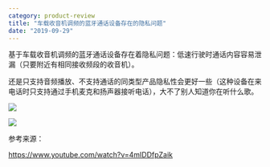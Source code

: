 ```yaml
---
category: product-review
title: "车载收音机调频的蓝牙通话设备存在的隐私问题"
date: "2019-09-29"
---
```


基于车载收音机调频的蓝牙通话设备存在着隐私问题：低速行驶时通话内容容易泄漏（只要附近有相同接收频段的收音机）。

还是只支持音频播放、不支持通话的同类型产品隐私性会更好一些（这种设备在来电话时只支持通过手机麦克和扬声器接听电话），大不了别人知道你在听什么歌。

![](https://goooooouwa.eu.org:8143/static/images/efnznazu4aalxad.jpeg)

![](https://goooooouwa.eu.org:8143/static/images/efnznazu4aiyovt.jpeg)

参考来源：

https://www.youtube.com/watch?v=4mIDDfpZaik
